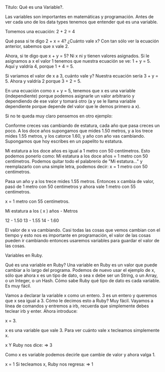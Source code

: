 Título: Qué es una Variable?.

Las variables son importantes en matemáticas y programación. Antes de ver cada uno de los data types tenemos que entender qué es una variable.

Tomemos una ecuación: 2 + 2 = 4

Qué pasa si te digo 2 + x = 4? ¿Cuánto vale x? Con tan sólo ver la ecuación anterior, sabemos que x vale 2.

Ahora, si te digo que x + y = 5? Ni x ni y tienen valores asignados. Si le asignamos a x el valor 1 tenemos que nuestra ecuación se ve:
1 + y = 5. Aquí y valdría 4, porque 1 + 4 = 5.

Si variamos el valor de x a 3, cuánto vale y? Nuestra ecuación sería 3 + y = 5. Ahora y valdría 2 porque 3 + 2 = 5.

En una ecuación como x + y = 5, tenemos que x es una variable (independiente) porque podemos asignarle un valor arbitrario y dependiendo de ese valor y tomará otro (a y se le llama variable dependiente porque depende del valor que le demos primero a x).

Si no te queda muy claro pensemos en otro ejemplo:

Conforme creces vas cambiando de estatura, cada año que pasa creces un poco. A los doce años supongamos que mides 1.50 metros, y a los trece mides 1.55 metros, y los catorce 1.60, y año con año vas cambiando. Supongamos que hoy escribes en un papelito tu estatura.

Mi estatura a los doce años es igual a 1 metro con 50 centímetros. Esto podemos ponerlo como:
Mi estatura a los doce años = 1 metro con 50 centímetros.
Podemos quitar todo el palabrerío de "Mi estatura..." y reemplazarlo con una simple letra, podemos decir:
x = 1 metro con 50 centímetros.

Pasa un año y a los trece mides 1.55 metros. Entonces x cambia de valor, pasó de 1 metro con 50 centímetros y ahora vale 1 metro con 55 centímetros.

x = 1 metro con 55 centímetros.

Mi estatura a los ( x ) años - Metros

12 - 1.50
13 - 1.55
14 - 1.60

El valor de x va cambiando. Casi todas las cosas que vemos cambian con el tiempo y esto nos es importante en programación, el valor de las cosas pueden ir cambiando entonces usaremos variables para guardar el valor de las cosas.


Variables en Ruby.

Qué es una variable en Ruby? Una variable en Ruby es un valor que puede cambiar a lo largo del programa. Podemos de nuevo usar el ejemplo de x, sólo que ahora x es un tipo de dato, o sea x debe ser un String, o un Array, o un Integer, o un Hash. Cómo sabe Ruby qué tipo de dato es cada variable. Es muy fácil.

Vamos a declarar la variable x como un entero. 3 es un entero y queremos que x sea igual a 3. Cómo le decimos esto a Ruby? Muy fácil. Vayamos a línea de comandos y entremos a irb, recuerda que simplemente debes teclear irb y enter. Ahora introduce:

x = 3.

x es una variable que vale 3. Para ver cuánto vale x tecleamos simplemente x.

x
Y Ruby nos dice:
=> 3

Como x es variable podemos decirle que cambie de valor y ahora valga 1.

x = 1
Si tecleamos x, Ruby nos regresa:
=> 1






